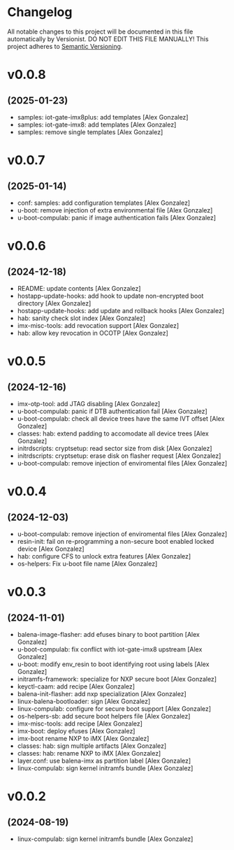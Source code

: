 # Changelog

All notable changes to this project will be documented in this file
automatically by Versionist. DO NOT EDIT THIS FILE MANUALLY!
This project adheres to [Semantic Versioning](http://semver.org/).

# v0.0.8
## (2025-01-23)

* samples: iot-gate-imx8plus: add templates [Alex Gonzalez]
* samples: iot-gate-imx8: add templates [Alex Gonzalez]
* samples: remove single templates [Alex Gonzalez]

# v0.0.7
## (2025-01-14)

* conf: samples: add configuration templates [Alex Gonzalez]
* u-boot: remove injection of extra environmental file [Alex Gonzalez]
* u-boot-compulab: panic if image authentication fails [Alex Gonzalez]

# v0.0.6
## (2024-12-18)

* README: update contents [Alex Gonzalez]
* hostapp-update-hooks: add hook to update non-encrypted boot directory [Alex Gonzalez]
* hostapp-update-hooks: add update and rollback hooks [Alex Gonzalez]
* hab: sanity check slot index [Alex Gonzalez]
* imx-misc-tools: add revocation support [Alex Gonzalez]
* hab: allow key revocation in OCOTP [Alex Gonzalez]

# v0.0.5
## (2024-12-16)

* imx-otp-tool: add JTAG disabling [Alex Gonzalez]
* u-boot-compulab: panic if DTB authentication fail [Alex Gonzalez]
* u-boot-compulab: check all device trees have the same IVT offset [Alex Gonzalez]
* classes: hab: extend padding to accomodate all device trees [Alex Gonzalez]
* initrdscripts: cryptsetup: read sector size from disk [Alex Gonzalez]
* initrdscripts: cryptsetup: erase disk on flasher request [Alex Gonzalez]
* u-boot-compulab: remove injection of enviromental files [Alex Gonzalez]

# v0.0.4
## (2024-12-03)

* u-boot-compulab: remove injection of enviromental files [Alex Gonzalez]
* resin-init: fail on re-programming a non-secure boot enabled locked device [Alex Gonzalez]
* hab: configure CFS to unlock extra features [Alex Gonzalez]
* os-helpers: Fix u-boot file name [Alex Gonzalez]

# v0.0.3
## (2024-11-01)

* balena-image-flasher: add efuses binary to boot partition [Alex Gonzalez]
* u-boot-compulab: fix conflict with iot-gate-imx8 upstream [Alex Gonzalez]
* u-boot: modify env_resin to boot identifying root using labels [Alex Gonzalez]
* initramfs-framework: specialize for NXP secure boot [Alex Gonzalez]
* keyctl-caam: add recipe [Alex Gonzalez]
* balena-init-flasher: add nxp specialization [Alex Gonzalez]
* linux-balena-bootloader: sign [Alex Gonzalez]
* linux-compulab: configure for secure boot support [Alex Gonzalez]
* os-helpers-sb: add secure boot helpers file [Alex Gonzalez]
* imx-misc-tools: add recipe [Alex Gonzalez]
* imx-boot: deploy efuses [Alex Gonzalez]
* imx-boot rename NXP to iMX [Alex Gonzalez]
* classes: hab: sign multiple artifacts [Alex Gonzalez]
* classes: hab: rename NXP to iMX [Alex Gonzalez]
* layer.conf: use balena-imx as partition label [Alex Gonzalez]
* linux-compulab: sign kernel initramfs bundle [Alex Gonzalez]

# v0.0.2
## (2024-08-19)

* linux-compulab: sign kernel initramfs bundle [Alex Gonzalez]
